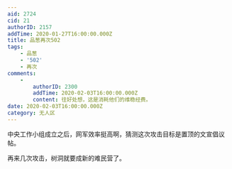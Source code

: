 ```yaml
---
aid: 2724
cid: 21
authorID: 2157
addTime: 2020-01-27T16:00:00.000Z
title: 品葱再次502
tags:
    - 品葱
    - '502'
    - 再次
comments:
    -
        authorID: 2300
        addTime: 2020-02-03T16:00:00.000Z
        content: 往好处想，这是消耗他们的维稳经费。
date: 2020-02-03T16:00:00.000Z
category: 无人区
---
```


中央工作小组成立之后，网军效率挺高啊，猜测这次攻击目标是置顶的文宣倡议帖。

再来几次攻击，树洞就要成新的难民营了。
